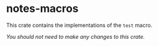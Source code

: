 # notes-macros

This crate contains the implementations of the `test` macro.

_You should not need to make any changes to this crate._
